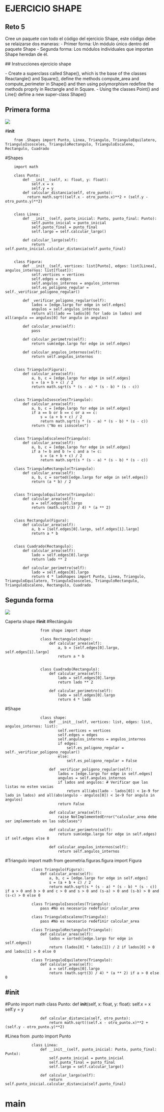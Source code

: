 # EJERCICIO SHAPE 
## Reto 5 
<P>
Cree un paquete con todo el código del ejercicio Shape, este código debe se relaizarse dos maneras: 
- Primer forma:
Un módulo único dentro del paquete Shape
- Segunda forma: 
Los módulos individuales que importan Shape heredan de él. 

</P>
## Instrucciones ejercicio shape 
<p>
- Create a superclass called Shape(), which is the base of the classes Reactangle() and Square(), define the methods compute_area and compute_perimeter in Shape() and then using polymorphism redefine the methods proprly in Rectangle and in Square.
- Using the classes Point() and Line() define a new super-class Shape() 
</p>

Primera forma 
-------------------------------
![](https://github.com/vcarreno52/Ejercicio_-Shape/blob/main/Carpeta%20Altenativa%201.png?raw=true)

#__init__


    
        from .Shapes import Punto, Linea, Triangulo, TrianguloEquilatero, TrianguloIsosceles, TrianguloRectangulo, TrianguloEscaleno, Rectangulo, Cuadrado


#Shapes


    
        import math

        class Punto:
            def __init__(self, x: float, y: float):
                self.x = x
                self.y = y
            def calcular_distancia(self, otro_punto):
              return math.sqrt((self.x - otro_punto.x)**2 + (self.y - otro_punto.y)**2)


        class Linea:
            def __init__(self, punto_inicial: Punto, punto_final: Punto):
                self.punto_inicial = punto_inicial
                self.punto_final = punto_final
                self.largo = self.calcular_largo()
        
            def calcular_largo(self):
                return self.punto_inicial.calcular_distancia(self.punto_final)
        
        
        class Figura:
            def __init__(self, vertices: list[Punto], edges: list[Linea], angulos_internos: list[float]):
                self.vertices = vertices
                self.edges = edges
                self.angulos_internos = angulos_internos
                self.es_poligono_regular = self._verificar_poligono_regular()
        
            def _verificar_poligono_regular(self):
                lados = [edge.largo for edge in self.edges]
                angulos = self.angulos_internos
                return all(lado == lados[0] for lado in lados) and all(angulo == angulos[0] for angulo in angulos)
        
            def calcular_area(self):
                pass
        
            def calcular_perimetro(self):
                return sum(edge.largo for edge in self.edges)
        
            def calcular_angulos_internos(self):
                return self.angulos_internos
        
        
        class Triangulo(Figura):
            def calcular_area(self):
                a, b, c = [edge.largo for edge in self.edges]
                s = (a + b + c) / 2
                return math.sqrt(s * (s - a) * (s - b) * (s - c))
        
        
        class TrianguloIsosceles(Triangulo):
            def calcular_area(self):
                a, b, c = [edge.largo for edge in self.edges]
                if a == b or b == c or a == c:
                    s = (a + b + c) / 2
                    return math.sqrt(s * (s - a) * (s - b) * (s - c))
                return ("No es isósceles")
        
        
        class TrianguloEscaleno(Triangulo):
            def calcular_area(self):
                a, b, c = [edge.largo for edge in self.edges]
                if a != b and b != c and a != c:
                    s = (a + b + c) / 2
                    return math.sqrt(s * (s - a) * (s - b) * (s - c))
        
        class TrianguloRectangulo(Triangulo):
            def calcular_area(self):
                a, b, c = sorted([edge.largo for edge in self.edges])
                return (a * b) / 2
        
        
        class TrianguloEquilatero(Triangulo):
            def calcular_area(self):
                a = self.edges[0].largo
                return (math.sqrt(3) / 4) * (a ** 2)
        
        
        class Rectangulo(Figura):
            def calcular_area(self):
                a, b = [self.edges[0].largo, self.edges[1].largo]
                return a * b
        
        
        class Cuadrado(Rectangulo):
            def calcular_area(self):
                lado = self.edges[0].largo
                return lado ** 2
        
            def calcular_perimetro(self):
                lado = self.edges[0].largo
                return 4 * ladohapes import Punto, Linea, Triangulo, TrianguloEquilatero, TrianguloIsosceles, TrianguloRectangulo,                        TrianguloEscaleno, Rectangulo, Cuadrado

Segunda forma 
-------------------------------
![](https://github.com/vcarreno52/Ejercicio_-Shape/blob/main/Carpeta%20Alternativa2.png?raw=true)



Caperta shape 
#__init__
#Rectángulo 

                    from shape import shape
                
                    class Rectangulo(shape):
                        def calcular_area(self):
                            a, b = [self.edges[0].largo, self.edges[1].largo]
                            return a * b
                
                
                    class Cuadrado(Rectangulo):
                        def calcular_area(self):
                            lado = self.edges[0].largo
                            return lado ** 2
                    
                        def calcular_perimetro(self):
                            lado = self.edges[0].largo
                            return 4 * lado
                            
#Shape

                    class shape:
                        def __init__(self, vertices: list, edges: list, angulos_internos: list):
                            self.vertices = vertices
                            self.edges = edges
                            self.angulos_internos = angulos_internos
                            if edges:
                                self.es_poligono_regular = self._verificar_poligono_regular()
                            else:
                                self.es_poligono_regular = False
                    
                        def _verificar_poligono_regular(self):
                            lados = [edge.largo for edge in self.edges]
                            angulos = self.angulos_internos
                            if lados and angulos: # Verificar que las listas no esten vacias
                                return all(abs(lado - lados[0]) < 1e-9 for lado in lados) and all(abs(angulo - angulos[0]) < 1e-9 for angulo in angulos)
                            return False
                    
                        def calcular_area(self):
                            raise NotImplementedError("calcular_area debe ser implementado en las subclases")
                    
                        def calcular_perimetro(self):
                            return sum(edge.largo for edge in self.edges) if self.edges else 0
                    
                        def calcular_angulos_internos(self):
                            return self.angulos_internos

                        
#Triangulo
                import math
                from geometria.figuras.figura import Figura
                
                class Triangulo(Figura):
                    def calcular_area(self):
                        a, b, c = [edge.largo for edge in self.edges]
                        s = (a + b + c) / 2
                        return math.sqrt(s * (s - a) * (s - b) * (s - c)) if a > 0 and b > 0 and c > 0 and s > 0 and (s-a) > 0 and (s-b) > 0 and (s-c) > 0 else 0
                
                class TrianguloIsosceles(Triangulo):
                    pass #No es necesario redefinir calcular_area
                
                class TrianguloEscaleno(Triangulo):
                    pass #No es necesario redefinir calcular_area
                
                class TrianguloRectangulo(Triangulo):
                    def calcular_area(self):
                        lados = sorted([edge.largo for edge in self.edges])
                        return (lados[0] * lados[1]) / 2 if lados[0] > 0 and lados[1] > 0 else 0
                
                class TrianguloEquilatero(Triangulo):
                    def calcular_area(self):
                        a = self.edges[0].largo
                        return (math.sqrt(3) / 4) * (a ** 2) if a > 0 else 0

    
#__init__
-----------------------
#Punto 
                import math 
                class Punto:
                    def __init__(self, x: float, y: float):
                        self.x = x
                        self.y = y
                
                    def calcular_distancia(self, otro_punto):
                        return math.sqrt((self.x - otro_punto.x)**2 + (self.y - otro_punto.y)**2)
#Linea
                from .punto import Punto    
                
                class Linea:
                    def __init__(self, punto_inicial: Punto, punto_final: Punto):
                        self.punto_inicial = punto_inicial
                        self.punto_final = punto_final
                        self.largo = self.calcular_largo()
                
                    def calcular_largo(self):
                        return self.punto_inicial.calcular_distancia(self.punto_final)
# main 


            
    
